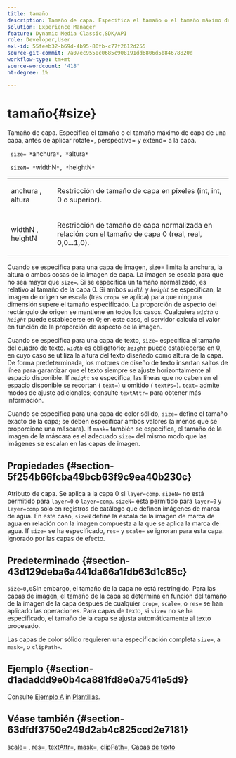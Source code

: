 ```yaml
---
title: tamaño
description: Tamaño de capa. Especifica el tamaño o el tamaño máximo de capa de una capa, antes de aplicar rotate=, perspectiva= y extend= a la capa.
solution: Experience Manager
feature: Dynamic Media Classic,SDK/API
role: Developer,User
exl-id: 55feeb32-b69d-4b95-80fb-c77f2612d255
source-git-commit: 7a07ec9550c0685c908191dd6806d5b84678820d
workflow-type: tm+mt
source-wordcount: '418'
ht-degree: 1%

---
```


# tamaño{#size}

Tamaño de capa. Especifica el tamaño o el tamaño máximo de capa de una capa, antes de aplicar rotate=, perspectiva= y extend= a la capa.

` size= *`anchura`*, *`altura`*`

` sizeN= *`widthN`*, *`heightN`*`

<table id="simpletable_FBE17D736F93485AA0053BF447B4CC9F"> 
 <tr class="strow"> 
  <td class="stentry"> <p> <span class="codeph"> <span class="varname"> anchura </span>, <span class="varname"> altura </span> </span> </p> </td> 
  <td class="stentry"> <p>Restricción de tamaño de capa en píxeles (int, int, 0 o superior). </p> </td> 
 </tr> 
 <tr class="strow"> 
  <td class="stentry"> <p> <span class="codeph"> <span class="varname"> widthN </span>, <span class="varname"> heightN </span> </span> </p> </td> 
  <td class="stentry"> <p>Restricción de tamaño de capa normalizada en relación con el tamaño de capa 0 (real, real, 0,0...1,0). </p> </td> 
 </tr> 
</table>

Cuando se especifica para una capa de imagen, size= limita la anchura, la altura o ambas cosas de la imagen de capa. La imagen se escala para que no sea mayor que `size=`. Si se especifica un tamaño normalizado, es relativo al tamaño de la capa 0. Si ambos *`width`* y *`height`* se especifican, la imagen de origen se escala (tras `crop=` se aplica) para que ninguna dimensión supere el tamaño especificado. La proporción de aspecto del rectángulo de origen se mantiene en todos los casos. Cualquiera *`width`* o *`height`* puede establecerse en 0; en este caso, el servidor calcula el valor en función de la proporción de aspecto de la imagen.

Cuando se especifica para una capa de texto, `size=` especifica el tamaño del cuadro de texto. *`width`* es obligatorio; *`height`* puede establecerse en 0, en cuyo caso se utiliza la altura del texto diseñado como altura de la capa. De forma predeterminada, los motores de diseño de texto insertan saltos de línea para garantizar que el texto siempre se ajuste horizontalmente al espacio disponible. If *`height`* se especifica, las líneas que no caben en el espacio disponible se recortan ( `text=`) u omitido ( `textPs=`). `text=` admite modos de ajuste adicionales; consulte `textAttr=` para obtener más información.

Cuando se especifica para una capa de color sólido, `size=` define el tamaño exacto de la capa; se deben especificar ambos valores (a menos que se proporcione una máscara). If `mask=` también se especifica, el tamaño de la imagen de la máscara es el adecuado `size=` del mismo modo que las imágenes se escalan en las capas de imagen.

## Propiedades {#section-5f254b66fcba49bcb63f9c9ea40b230c}

Atributo de capa. Se aplica a la capa 0 si `layer=comp`. `sizeN=` no está permitido para `layer=0` o `layer=comp`. `sizeN=` está permitido para `layer=0` y `layer=comp` solo en registros de catálogo que definen imágenes de marca de agua. En este caso, `sizeN` define la escala de la imagen de marca de agua en relación con la imagen compuesta a la que se aplica la marca de agua. If `size=` se ha especificado, `res=` y `scale=` se ignoran para esta capa. Ignorado por las capas de efecto.

## Predeterminado {#section-43d129deba6a441da66a1fdb63d1c85c}

`size=0,0`Sin embargo, el tamaño de la capa no está restringido. Para las capas de imagen, el tamaño de la capa se determina en función del tamaño de la imagen de la capa después de cualquier `crop=`, `scale=`, o `res=` se han aplicado las operaciones. Para capas de texto, si `size=` no se ha especificado, el tamaño de la capa se ajusta automáticamente al texto procesado.

Las capas de color sólido requieren una especificación completa `size=`, a `mask=`, o `clipPath=`.

## Ejemplo {#section-d1adaddd9e0b4ca881fd8e0a7541e5d9}

Consulte [Ejemplo A](../../../../../is-api/http-ref/image-serving-api-ref/c-http-protocol-reference/c-templates/r-example-a.md#reference-c78ea82e8a1646738e764fa6685dfbac) in [Plantillas](../../../../../is-api/http-ref/image-serving-api-ref/c-http-protocol-reference/c-templates/c-templates.md#concept-3cd2d2adae0e41b2979b9640244d4d3e).

## Véase también {#section-63dfdf3750e249d2ab4c825ccd2e7181}

[scale=](../../../../../is-api/http-ref/image-serving-api-ref/c-http-protocol-reference/c-command-reference/r-is-http-scale.md#reference-098c30cea1764f189e6f7c7e400cc065) , [res=](../../../../../is-api/http-ref/image-serving-api-ref/c-http-protocol-reference/c-command-reference/r-res.md#reference-3d6fe416801148dea0f786f2b5169e55), [textAttr=](../../../../../is-api/http-ref/image-serving-api-ref/c-http-protocol-reference/c-command-reference/r-textattr.md#reference-ff00484fa3244286abeff34911f7ec0d), [mask=](../../../../../is-api/http-ref/image-serving-api-ref/c-http-protocol-reference/c-command-reference/r-mask.md#reference-922254e027404fb890b850e2723ee06e), [clipPath=](../../../../../is-api/http-ref/image-serving-api-ref/c-http-protocol-reference/c-command-reference/r-clippath.md#reference-8139b1b52dc54749b51b109521ddf83d), [Capas de texto](../../../../../is-api/http-ref/image-serving-api-ref/c-http-protocol-reference/c-text-formatting/r-text-layers.md#reference-47e78cfb18134db5ab09e17af14a6a8f)
